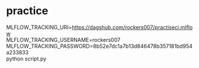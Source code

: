 # practice 

MLFLOW_TRACKING_URI=https://dagshub.com/rockers007/practiseci.mlflow \
MLFLOW_TRACKING_USERNAME=rockers007 \
MLFLOW_TRACKING_PASSWORD=8b52e7dc1a7b13d846478b357181bd954a233833 \
python script.py